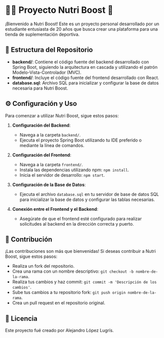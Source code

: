 # 🏋️‍♂️ Proyecto Nutri Boost 💪

¡Bienvenido a Nutri Boost! Este es un proyecto personal desarrollado por un estudiante entusiasta de 20 años que busca crear una plataforma para una tienda de suplementación deportiva.

## 📁 Estructura del Repositorio

- **backend/**: Contiene el código fuente del backend desarrollado con Spring Boot, siguiendo la arquitectura en cascada y utilizando el patrón Modelo-Vista-Controlador (MVC).
- **frontend/**: Incluye el código fuente del frontend desarrollado con React.
- **database.sql**: Archivo SQL para inicializar y configurar la base de datos necesaria para Nutri Boost.

## ⚙️ Configuración y Uso

Para comenzar a utilizar Nutri Boost, sigue estos pasos:

1. **Configuración del Backend**:
   - Navega a la carpeta `backend/`.
   - Ejecuta el proyecto Spring Boot utilizando tu IDE preferido o mediante la línea de comandos.

2. **Configuración del Frontend**:
   - Navega a la carpeta `frontend/`.
   - Instala las dependencias utilizando npm: `npm install`.
   - Inicia el servidor de desarrollo: `npm start`.

3. **Configuración de la Base de Datos**:
   - Ejecuta el archivo `database.sql` en tu servidor de base de datos SQL para inicializar la base de datos y configurar las tablas necesarias.

4. **Conexión entre el Frontend y el Backend**:
   - Asegúrate de que el frontend esté configurado para realizar solicitudes al backend en la dirección correcta y puerto.

## 🤝 Contribución

¡Las contribuciones son más que bienvenidas! Si deseas contribuir a Nutri Boost, sigue estos pasos:

- Realiza un fork del repositorio.
- Crea una rama con un nombre descriptivo: `git checkout -b nombre-de-la-rama`.
- Realiza tus cambios y haz commit: `git commit -m 'Descripción de los cambios'`.
- Sube tus cambios a tu repositorio fork: `git push origin nombre-de-la-rama`.
- Crea un pull request en el repositorio original.

## 📝 Licencia

Este proyecto fué creado por Alejandro López Lugrís.
